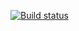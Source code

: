 
[![Build status](https://ci.appveyor.com/api/projects/status/7vfxtlhyq805cyt7/branch/main?svg=true)](https://ci.appveyor.com/project/tolik2269/6-automaticbdd/branch/main)
